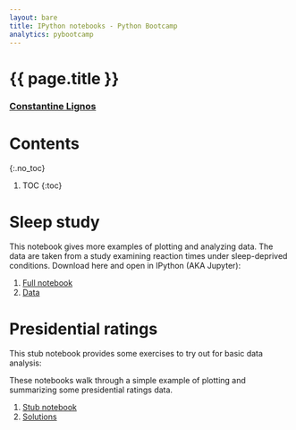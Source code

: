 ```yaml
---
layout: bare
title: IPython notebooks - Python Bootcamp
analytics: pybootcamp
---
```

<div class="titleblock">
  <h1>{{ page.title }}</h1>
  <h3><a href="..">Constantine Lignos</a></h3>
</div>

# Contents
{:.no_toc}
1. TOC
{:toc}

# Sleep study

This notebook gives more examples of plotting and analyzing data. The data are taken from a study examining reaction times under sleep-deprived conditions. Download here and open in IPython (AKA Jupyter):
1. [Full notebook](https://gist.githubusercontent.com/ConstantineLignos/ec0dcd267d897b5220c1/raw/b5d0c70037c38f517873a7eb922234aea7e56eac/Sleep%2520Study%2520Analysis.ipynb)
2. [Data](examples/sleep_study.csv)

# Presidential ratings

This stub notebook provides some exercises to try out for basic data analysis:

These notebooks walk through a simple example of plotting and summarizing some
presidential ratings data.

1. [Stub notebook](https://gist.githubusercontent.com/ConstantineLignos/9ccf686efdcacd87d454/raw/d662c6f1502dedce8a659016e0b2d986d3931a2a/Presidential%2520Ratings%2520Stub.ipynb)
2. [Solutions](https://gist.githubusercontent.com/ConstantineLignos/9ccf686efdcacd87d454/raw/172563fbc29a58a25da804300abb70e28baf55b4/Presidential%2520Ratings.ipynb)
